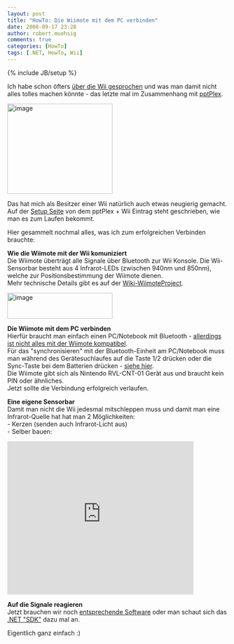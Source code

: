 ```yaml
---
layout: post
title: "HowTo: Die Wiimote mit dem PC verbinden"
date: 2008-09-17 23:28
author: robert.muehsig
comments: true
categories: [HowTo]
tags: [.NET, HowTo, Wii]
---
```

{% include JB/setup %}
<p>Ich habe schon öfters <a href="http://code-inside.de/blog/?s=wii">über die Wii gesprochen</a> und was man damit nicht alles tolles machen könnte - das letzte mal im Zusammenhang mit <a href="http://code-inside.de/blog/2008/09/15/wii-pptplex-eine-etwas-andere-steuerung-in-einer-etwas-anderen-prsentationsart/">pptPlex</a>.</p> <p><a href="{{BASE_PATH}}/assets/wp-images/image542.png"><img style="border-top-width: 0px; border-left-width: 0px; border-bottom-width: 0px; border-right-width: 0px" height="206" alt="image" src="{{BASE_PATH}}/assets/wp-images/image-thumb520.png" width="240" border="0"></a></p> <p>Das hat mich als Besitzer einer Wii natürlich auch etwas neugierig gemacht. Auf der <a href="http://www.officelabs.com/projects/pptPlex/Pages/wii_controller_setup.aspx">Setup Seite</a> von dem pptPlex + Wii Eintrag steht geschrieben, wie man es zum Laufen bekommt.</p> <p>Hier gesammelt nochmal alles, was ich zum erfolgreichen Verbinden brauchte:</p> <p><strong>Wie die Wiimote mit der Wii komuniziert<br></strong>Die Wiimote überträgt alle Signale über Bluetooth zur Wii Konsole. Die Wii-Sensorbar besteht aus 4 Infrarot-LEDs (zwischen 940nm und 850nm), welche zur Positionsbestimmung der Wiimote dienen.<br>Mehr technische Details gibt es auf der <a href="http://wiki.wiimoteproject.com/">Wiki-WiimoteProject</a>.</p> <p><a href="{{BASE_PATH}}/assets/wp-images/image543.png"><img style="border-top-width: 0px; border-left-width: 0px; border-bottom-width: 0px; border-right-width: 0px" height="59" alt="image" src="{{BASE_PATH}}/assets/wp-images/image-thumb521.png" width="240" border="0"></a></p> <p><strong>Die Wiimote mit dem PC verbinden<br></strong>Hierfür braucht man einfach einen PC/Notebook mit Bluetooth - <a href="http://www.wiili.org/index.php/Compatible_Bluetooth_Devices">allerdings ist nicht alles mit der Wiimote kompatibel</a>.<br>Für das "synchronisieren" mit der Bluetooth-Einheit am PC/Notebook muss man während des Gerätesuchlaufes auf die Taste 1/2 drücken oder die Sync-Taste bei dem Batterien drücken - <a href="http://wiki.wiimoteproject.com/Connecting">siehe hier</a>.<br>Die Wiimote gibt sich als Nintendo RVL-CNT-01 Gerät aus und braucht kein PIN oder ähnliches. <br>Jetzt sollte die Verbindung erfolgreich verlaufen.</p> <p><strong>Eine eigene Sensorbar</strong><br>Damit man nicht die Wii jedesmal mitschleppen muss und damit man eine Infrarot-Quelle hat hat man 2 Möglichkeiten:<br>- Kerzen (senden auch Infrarot-Licht aus)<br>- Selber bauen:</p> <div class="wlWriterSmartContent" id="scid:5737277B-5D6D-4f48-ABFC-DD9C333F4C5D:fcd145c5-935f-47f2-b866-b4eb4f604b92" style="padding-right: 0px; display: inline; padding-left: 0px; padding-bottom: 0px; margin: 0px; padding-top: 0px"> <div id="8a54e58f-69ea-4c12-bdec-c59b754d4f34" style="padding-right: 0px; display: inline; padding-left: 0px; padding-bottom: 0px; margin: 0px; padding-top: 0px"> <div><embed src="http://www.youtube.com/v/hdxJt9UNqxE" width="425" height="350" type="application/x-shockwave-flash" wmode="transparent"></embed></div></div></div> <p><strong>Auf die Signale reagieren<br></strong>Jetzt brauchen wir noch <a href="http://www.circuitdb.com/articles/7/2">entsprechende Software</a> oder man schaut sich das <a href="http://www.codeplex.com/WiimoteLib">.NET "SDK"</a> dazu mal an.</p> <p>Eigentlich ganz einfach :)</p>
